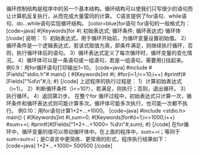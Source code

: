 循环控制结构是程序中的另一个基本结构。循环结构可以使我们只写很少的语句而让计算机反复执行，从而完成大量雷同的计算。
C语言提供了for语句、while语句、do…while语句实现循环结构。
[color=blue]for语句
for语句的一般格式为：
[code=java]
#[Keywords]for #( 初始表达式; 循环条件; 循环表达式)
	循环体
[/code]
说明：
1）初始表达式，用于循环开始前，为循环变量设置初始值。
2）循环条件是一个逻辑表达式，若该式取值为真，即条件满足，则继续执行循环，否则，执行循环体后的语句。
3）循环表达式定义了每次循环时，循环变量的变化情况。
4）循环体可以是一条语句或一组语句，若是一组语句，需要用{}括起来。
例0.9：用for循环语句打印输出1~10。
[code=java]
#include #[Fields]"stdio.h"#
main()
{
	#[Keywords]int #i;
	#for(i=1;i<=10;i++)
	#printf(#[Fields]"%d\n"#,i);
#}
[/code]
上述程序的执行过程是：
1）计算初始表达式（i=1）。
2）判断循环条件（i<=10?），若满足，则执行；否则，退出循环。
3）执行循环。
4）返回第2)步。
在整个for 循环过程中，初始表达式只计算一次，循环条件和循环表达式则可能计算多次。循环体可能多次执行，也可能一次都不执行。
例0.10：用for语句计算1+2+…+1000。
[code=java]
#include <stdio.h>
main()
{
	#[Keywords]int #i,sum=0;
	#[Keywords]for#(i=1;i<=1000;i++)
	#sum+=i;
	#printf(#[Fields]"1+2+...+1000= %d\n"#,sum);
#}
[/code]
在for循环中，循环变量的值可以带动循环体中。在上面的程序中，sum+=i；等同于sum=sum+i；是C语言中更简练、更常用的形式，程序执行结果如下：
[code=java]
1+2+...+1000= 500500
[/code]